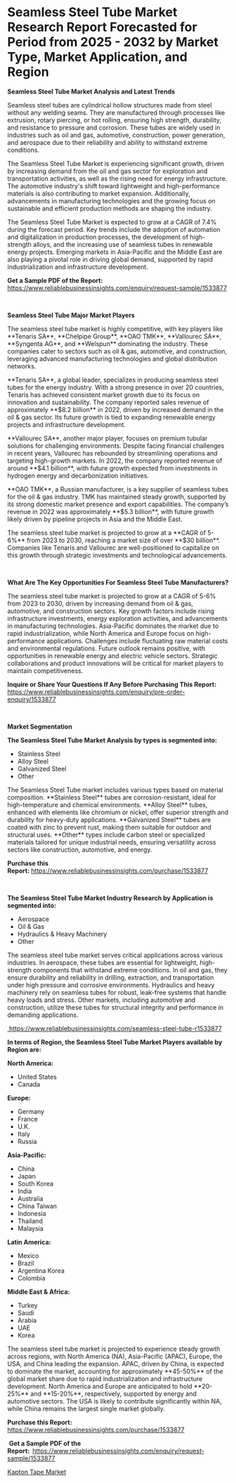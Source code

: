 <p><h1>Seamless Steel Tube Market Research Report Forecasted for Period from 2025 -  2032 by Market Type, Market Application, and Region</h1></p><p><strong>Seamless Steel Tube Market Analysis and Latest Trends</strong></p>
<p><p>Seamless steel tubes are cylindrical hollow structures made from steel without any welding seams. They are manufactured through processes like extrusion, rotary piercing, or hot rolling, ensuring high strength, durability, and resistance to pressure and corrosion. These tubes are widely used in industries such as oil and gas, automotive, construction, power generation, and aerospace due to their reliability and ability to withstand extreme conditions.</p><p>The Seamless Steel Tube Market is experiencing significant growth, driven by increasing demand from the oil and gas sector for exploration and transportation activities, as well as the rising need for energy infrastructure. The automotive industry's shift toward lightweight and high-performance materials is also contributing to market expansion. Additionally, advancements in manufacturing technologies and the growing focus on sustainable and efficient production methods are shaping the industry.</p><p>The Seamless Steel Tube Market is expected to grow at a CAGR of 7.4% during the forecast period. Key trends include the adoption of automation and digitalization in production processes, the development of high-strength alloys, and the increasing use of seamless tubes in renewable energy projects. Emerging markets in Asia-Pacific and the Middle East are also playing a pivotal role in driving global demand, supported by rapid industrialization and infrastructure development.</p></p>
<p><strong>Get a Sample PDF of the Report:&nbsp;</strong> <a href="https://www.reliablebusinessinsights.com/enquiry/request-sample/1533877?utm_campaign=1847&utm_medium=2&utm_source=Github&utm_content=ia&utm_term=26012025&utm_id=seamless-steel-tube">https://www.reliablebusinessinsights.com/enquiry/request-sample/1533877</a></p>
<p>&nbsp;</p>
<p><strong>Seamless Steel Tube Major Market Players</strong></p>
<p><p>The seamless steel tube market is highly competitive, with key players like **Tenaris SA**, **Chelpipe Group**, **OAO TMK**, **Vallourec SA**, **Syngenta AG**, and **Welspun** dominating the industry. These companies cater to sectors such as oil & gas, automotive, and construction, leveraging advanced manufacturing technologies and global distribution networks.</p><p>**Tenaris SA**, a global leader, specializes in producing seamless steel tubes for the energy industry. With a strong presence in over 20 countries, Tenaris has achieved consistent market growth due to its focus on innovation and sustainability. The company reported sales revenue of approximately **$8.2 billion** in 2022, driven by increased demand in the oil & gas sector. Its future growth is tied to expanding renewable energy projects and infrastructure development.</p><p>**Vallourec SA**, another major player, focuses on premium tubular solutions for challenging environments. Despite facing financial challenges in recent years, Vallourec has rebounded by streamlining operations and targeting high-growth markets. In 2022, the company reported revenue of around **$4.1 billion**, with future growth expected from investments in hydrogen energy and decarbonization initiatives.</p><p>**OAO TMK**, a Russian manufacturer, is a key supplier of seamless tubes for the oil & gas industry. TMK has maintained steady growth, supported by its strong domestic market presence and export capabilities. The company’s revenue in 2022 was approximately **$5.3 billion**, with future growth likely driven by pipeline projects in Asia and the Middle East.</p><p>The seamless steel tube market is projected to grow at a **CAGR of 5-6%** from 2023 to 2030, reaching a market size of over **$30 billion**. Companies like Tenaris and Vallourec are well-positioned to capitalize on this growth through strategic investments and technological advancements.</p></p>
<p>&nbsp;</p>
<p><strong>What Are The Key Opportunities For Seamless Steel Tube Manufacturers?</strong></p>
<p><p>The seamless steel tube market is projected to grow at a CAGR of 5-6% from 2023 to 2030, driven by increasing demand from oil & gas, automotive, and construction sectors. Key growth factors include rising infrastructure investments, energy exploration activities, and advancements in manufacturing technologies. Asia-Pacific dominates the market due to rapid industrialization, while North America and Europe focus on high-performance applications. Challenges include fluctuating raw material costs and environmental regulations. Future outlook remains positive, with opportunities in renewable energy and electric vehicle sectors. Strategic collaborations and product innovations will be critical for market players to maintain competitiveness.</p></p>
<p><strong>Inquire or Share Your Questions If Any Before Purchasing This Report:</strong> <a href="https://www.reliablebusinessinsights.com/enquiry/pre-order-enquiry/1533877?utm_campaign=1847&utm_medium=2&utm_source=Github&utm_content=ia&utm_term=26012025&utm_id=seamless-steel-tube">https://www.reliablebusinessinsights.com/enquiry/pre-order-enquiry/1533877</a></p>
<p>&nbsp;</p>
<p><strong>Market Segmentation</strong></p>
<p><strong>The Seamless Steel Tube Market Analysis by types is segmented into:</strong></p>
<p><ul><li>Stainless Steel</li><li>Alloy Steel</li><li>Galvanized Steel</li><li>Other</li></ul></p>
<p><p>The Seamless Steel Tube market includes various types based on material composition. **Stainless Steel** tubes are corrosion-resistant, ideal for high-temperature and chemical environments. **Alloy Steel** tubes, enhanced with elements like chromium or nickel, offer superior strength and durability for heavy-duty applications. **Galvanized Steel** tubes are coated with zinc to prevent rust, making them suitable for outdoor and structural uses. **Other** types include carbon steel or specialized materials tailored for unique industrial needs, ensuring versatility across sectors like construction, automotive, and energy.</p></p>
<p><strong>Purchase this Report:&nbsp;</strong><a href="https://www.reliablebusinessinsights.com/purchase/1533877?utm_campaign=1847&utm_medium=2&utm_source=Github&utm_content=ia&utm_term=26012025&utm_id=seamless-steel-tube">https://www.reliablebusinessinsights.com/purchase/1533877</a></p>
<p>&nbsp;</p>
<p><strong>The Seamless Steel Tube Market Industry Research by Application is segmented into:</strong></p>
<p><ul><li>Aerospace</li><li>Oil & Gas</li><li>Hydraulics & Heavy Machinery</li><li>Other</li></ul></p>
<p><p>The seamless steel tube market serves critical applications across various industries. In aerospace, these tubes are essential for lightweight, high-strength components that withstand extreme conditions. In oil and gas, they ensure durability and reliability in drilling, extraction, and transportation under high pressure and corrosive environments. Hydraulics and heavy machinery rely on seamless tubes for robust, leak-free systems that handle heavy loads and stress. Other markets, including automotive and construction, utilize these tubes for structural integrity and performance in demanding applications.</p></p>
<p><a href="https://www.reliablebusinessinsights.com/seamless-steel-tube-r1533877?utm_campaign=1847&utm_medium=2&utm_source=Github&utm_content=ia&utm_term=26012025&utm_id=seamless-steel-tube">&nbsp;https://www.reliablebusinessinsights.com/seamless-steel-tube-r1533877</a></p>
<p><strong>In terms of Region, the Seamless Steel Tube Market Players available by Region are:</strong></p>
<p>
    <p> <strong> North America: </strong>
        <ul>
            <li>United States</li>
            <li>Canada</li>
        </ul>
        </p> 
    <p> <strong> Europe: </strong>
        <ul>
            <li>Germany</li>
            <li>France</li>
            <li>U.K.</li>
            <li>Italy</li>
            <li>Russia</li>
        </ul>
        </p> 
    <p> <strong> Asia-Pacific: </strong>
        <ul>
            <li>China</li>
            <li>Japan</li>
            <li>South Korea</li>
            <li>India</li>
            <li>Australia</li>
            <li>China Taiwan</li>
            <li>Indonesia</li>
            <li>Thailand</li>
            <li>Malaysia</li>
        </ul>
        </p> 
    <p> <strong> Latin America: </strong>
        <ul>
            <li>Mexico</li>
            <li>Brazil</li>
            <li>Argentina Korea</li>
            <li>Colombia</li>
        </ul>
        </p> 
    <p> <strong> Middle East & Africa: </strong>
        <ul>
            <li>Turkey</li>
            <li>Saudi</li>
            <li>Arabia</li>
            <li>UAE</li>
            <li>Korea</li>
        </ul>
    </p>
    </p>
<p><p>The seamless steel tube market is projected to experience steady growth across regions, with North America (NA), Asia-Pacific (APAC), Europe, the USA, and China leading the expansion. APAC, driven by China, is expected to dominate the market, accounting for approximately **45-50%** of the global market share due to rapid industrialization and infrastructure development. North America and Europe are anticipated to hold **20-25%** and **15-20%**, respectively, supported by energy and automotive sectors. The USA is likely to contribute significantly within NA, while China remains the largest single market globally.</p></p>
<p><strong>Purchase this Report: </strong><a href="https://www.reliablebusinessinsights.com/purchase/1533877?utm_campaign=1847&utm_medium=2&utm_source=Github&utm_content=ia&utm_term=26012025&utm_id=seamless-steel-tube">https://www.reliablebusinessinsights.com/purchase/1533877</a></p>
<p>&nbsp;<strong>Get a Sample PDF of the Report:&nbsp;&nbsp;</strong><a href="https://www.reliablebusinessinsights.com/enquiry/request-sample/1533877?utm_campaign=1847&utm_medium=2&utm_source=Github&utm_content=ia&utm_term=26012025&utm_id=seamless-steel-tube">https://www.reliablebusinessinsights.com/enquiry/request-sample/1533877</a></p>
<p><strong></strong></p>
<p><p><a href="https://github.com/rebheelder/Market-Research-Report-List-1/blob/main/kapton-tape-market.md?utm_campaign=1847&utm_medium=2&utm_source=Github&utm_content=ia&utm_term=26012025&utm_id=seamless-steel-tube">Kapton Tape Market</a></p></p>